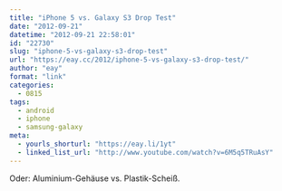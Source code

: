 ```yaml
---
title: "iPhone 5 vs. Galaxy S3 Drop Test"
date: "2012-09-21"
datetime: "2012-09-21 22:58:01"
id: "22730"
slug: "iphone-5-vs-galaxy-s3-drop-test"
url: "https://eay.cc/2012/iphone-5-vs-galaxy-s3-drop-test/"
author: "eay"
format: "link"
categories:
  - 0815
tags:
  - android
  - iphone
  - samsung-galaxy
meta:
  - yourls_shorturl: "https://eay.li/1yt"
  - linked_list_url: "http://www.youtube.com/watch?v=6M5q5TRuAsY"
---
```


Oder: Aluminium-Gehäuse vs. Plastik-Scheiß.

